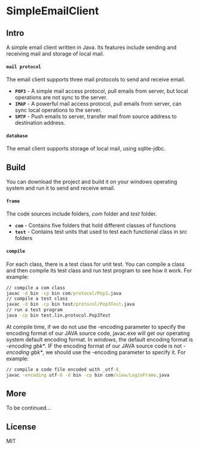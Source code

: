 # SimpleEmailClient

## Intro
A simple email client written in Java. Its features include sending and receiving mail and storage of local mail.
#### `mail protocol`
The email client supports three mail protocols to send and receive email.
- __`POP3`__ - A simple mail access protocol, pull emails from server, but local operations are not sync to the server.
- __`IMAP`__ - A powerful mail access protocol, pull emails from server, can sync local operations to the server.
- __`SMTP`__ - Push emails to server, transfer mail from source address to destination address.

#### `database`
The email client supports storage of local mail, using sqlite-jdbc.

## Build
You can download the project and build it on your _windows_ operating system and run it to send and receive email.
#### `frame`
The code sources include folders, _com_ folder and _test_ folder.
- __`com`__ - Contains five folders that hold different classes of functions
- __`test`__ - Contains test units that used to test each functional class in src folders

#### `compile`
For each class, there is a test class for unit test. You can compile a class and then compile its test class and run test program to see how it work. For example:
``` cmd
// compile a com class
javac -d bin -cp bin com/protocol/Pop3.java
// compile a test class
javac -d bin -cp bin test/protocol/Pop3Test.java
// run a test program
java -cp bin test.lin.protocol.Pop3Test
```
At compile time, if we do not use the -encoding parameter to specify the encoding format of our JAVA source code, javac.exe will get our operating system default encoding format. In _windows_, the default encoding format is _-encoding gbk*_. IF the encoding format of our JAVA source code is not _-encoding gbk*_, we should use the -encoding parameter to specify it. For example:
``` cmd
// compile a code file encoded with _utf-8_
javac -encoding utf-8 -d bin -cp bin com/view/LoginFrame.java
```

## More
To be continued...

## License
MIT
